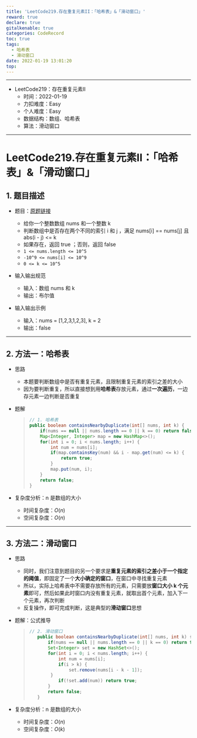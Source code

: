 ```yaml
---
title: 'LeetCode219.存在重复元素II：「哈希表」&「滑动窗口」'
reward: true
declare: true
gitalkenable: true
categories: CodeRecord
toc: true
tags:
  - 哈希表
  - 滑动窗口
date: 2022-01-19 13:01:20
top:
---
```

---

* LeetCode219：存在重复元素II
  * 时间：2022-01-19
  * 力扣难度：Easy
  * 个人难度：Easy
  * 数据结构：数组、哈希表
  * 算法：滑动窗口


---

<!-- more -->

# LeetCode219.存在重复元素II：「哈希表」&「滑动窗口」

## 1. 题目描述

* 题目：[原题链接](https://leetcode-cn.com/problems/contains-duplicate-ii/)

  * 给你一个整数数组 nums 和一个整数 k 
  * 判断数组中是否存在两个不同的索引 i 和 j ，满足 nums[i] == nums[j] 且 abs(i - j) <= k 
  * 如果存在，返回 true ；否则，返回 false 
  * `1 <= nums.length <= 10^5`
  * `-10^9 <= nums[i] <= 10^9`
  * `0 <= k <= 10^5`

* 输入输出规范

  * 输入：数组 nums 和 k
  * 输出：布尔值

* 输入输出示例

  * 输入：nums = [1,2,3,1,2,3], k = 2
  * 输出：false
  

---

## 2. 方法一：哈希表

* 思路

  * 本题要判断数组中是否有重复元素，且限制重复元素的索引之差的大小
  * 因为要判断重复，所以直接想到用**哈希表**存放元素，通过**一次遍历**，一边存元素一边判断是否重复
  
* 题解

  > ```java
  > // 1. 哈希表
  > public boolean containsNearbyDuplicate(int[] nums, int k) {
  >     if(nums == null || nums.length == 0 || k == 0) return false; 
  >     Map<Integer, Integer> map = new HashMap<>();
  >     for(int i = 0; i < nums.length; i++) {
  >         int num = nums[i];
  >         if(map.containsKey(num) && i - map.get(num) <= k) {
  >             return true;
  >         }
  >         map.put(num, i);
  >     }
  >     return false;
  > }
  > ```

* 复杂度分析：n 是数组的大小

  * 时间复杂度：$O(n)$
  * 空间复杂度：$O(n)$

---

## 3. 方法二：滑动窗口

* 思路

  * 同时，我们注意到题目的另一个要求是**重复元素的索引之差小于一个指定的阈值**，即固定了一个**大小确定的窗口**，在窗口中寻找重复元素
  * 所以，实际上哈希表中不需要存放所有的元素，只需要放**窗口大小 k 个元素**即可，然后如果此时窗口内没有重复元素，就取出首个元素，加入下一个元素，再次判断
  * 反复操作，即可完成判断，这是典型的**滑动窗口**思想

* 题解：公式推导

  > ```java
  > // 2. 滑动窗口
  >    public boolean containsNearbyDuplicate(int[] nums, int k) {
  >        if(nums == null || nums.length == 0 || k == 0) return false; 
  >        Set<Integer> set = new HashSet<>();
  >        for(int i = 0; i < nums.length; i++) {
  >            int num = nums[i];
  >            if(i > k) {
  >                set.remove(nums[i - k - 1]);
  >         }
  >            if(!set.add(num)) return true;          
  >        }
  >        return false;
  >    }
  >    ```
  
* 复杂度分析：n 是数组的大小

  * 时间复杂度：$O(n)$
  * 空间复杂度：$O(k)$

